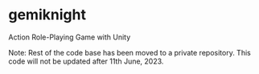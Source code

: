 # gemiknight
Action Role-Playing Game with Unity

Note: Rest of the code base has been moved to a private repository. This code will not be updated after 11th June, 2023.
